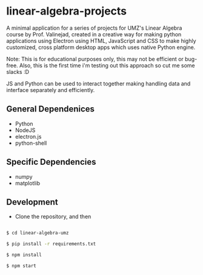 
# linear-algebra-projects

A minimal application for a series of projects for UMZ's Linear Algebra course by Prof. Valinejad,  created in a creative way for making python applications using Electron using HTML, JavaScript and CSS to make highly customized, cross platform desktop apps which uses native Python engine.


Note: This is for educational purposes only, this may not be efficient or bug-free. Also, this is the first time i'm testing out this approach so cut me some slacks :D

JS and Python can be used to interact together making handling data and interface separately and efficiently.

  

## General Dependenices

* Python
* NodeJS
* electron.js
* python-shell

## Specific Dependencies

* numpy
* matplotlib

## Development

* Clone the repository, and then

```sh

$ cd linear-algebra-umz

$ pip install -r requirements.txt

$ npm install

$ npm start

```
